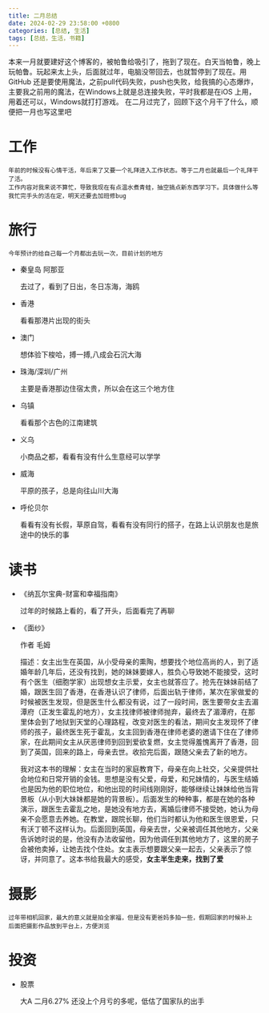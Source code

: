 ```yaml
---
title: 二月总结
date: 2024-02-29 23:58:00 +0800
categories: [总结, 生活]
tags: [总结，生活，书籍]
---
```

本来一月就要建好这个博客的，被帕鲁给吸引了，拖到了现在。白天当帕鲁，晚上玩帕鲁。玩起来太上头，后面就过年，电脑没带回去，也就暂停到了现在。用GitHub 还是要使用魔法，之前pull代码失败，push也失败，给我搞的心态爆炸，主要我之前用的魔法，在Windows上就是总连接失败，平时我都是在iOS 上用，用着还可以，Windows就打打游戏。
在二月过完了，回顾下这个月干了什么，顺便把一月也写这里吧

# 工作
    年前的时候没有心情干活，年后来了又要一个礼拜进入工作状态。等于二月也就最后一个礼拜干了活。
    工作内容对我来说不算忙，导致我现在有点温水煮青蛙，抽空搞点新东西学习下。具体做什么等我忙完手头的活在定，明天还要去加班修bug
# 旅行
    今年预计的给自己每一个月都出去玩一次，目前计划的地方
- 秦皇岛 阿那亚 

    去过了，看到了日出，冬日冻海，海鸥
- 香港
    
    看看那港片出现的街头
- 澳门

    想体验下梭哈，搏一搏,八成会石沉大海
- 珠海/深圳/广州 
    
    主要是香港那边住宿太贵，所以会在这三个地方住
- 乌镇

    看看那个古色的江南建筑
- 义乌

    小商品之都，看看有没有什么生意经可以学学
- 威海

    平原的孩子，总是向往山川大海
- 呼伦贝尔
    
    看看有没有长假，草原自驾，看看有没有同行的搭子，在路上认识朋友也是旅途中的快乐的事

# 读书
- 《纳瓦尔宝典-财富和幸福指南》

    过年的时候路上看的，看了开头，后面看完了再聊
- 《面纱》
    
    作者 毛姆
    
    描述：女主出生在英国，从小受母亲的熏陶，想要找个地位高尚的人，到了适婚年龄几年后，还没有找到，她的妹妹要嫁人，胜负心导致她不能接受，这时有个医生（细胞学家）出现想女主示爱，女主也就答应了。抢先在妹妹前结了婚，跟医生回了香港，在香港认识了律师，后面出轨于律师，某次在家做爱的时候被医生发现，但是医生什么都没有说，过了一段时间，医生要带女主去湄潭府（正发生霍乱的地方），女主找律师被律师抛弃，最终去了湄潭府，在那里体会到了地狱到天堂的心理路程，改变对医生的看法，期间女主发现怀了律师的孩子，最终医生死于霍乱，女主回到香港在律师老婆的邀请下住在了律师家，在此期间女主从厌恶律师到回到爱欲复燃，女主觉得羞愧离开了香港，回到了英国，回来的路上，母亲去世。收拾完后面，跟随父亲去了新的地方。

    我对这本书的理解：女主在当时的家庭教育下，母亲在向上社交，父亲提供社会地位和日常开销的金钱。思想是没有父爱，母爱，和兄妹情的，与医生结婚也是因为他的职位地位，和他出现的时间线刚刚好，能够继续让妹妹给他当背景板（从小到大妹妹都是她的背景板）。后面发生的种种事，都是在她的各种演示，跟医生去霍乱之地，是她没有地方去，离婚后律师不接受她，她认为母亲不会愿意去养她。在教堂，跟院长聊，他们当时都认为他和医生很恩爱，只有沃丁顿不这样认为。后面回到英国，母亲去世，父亲被调任其他地方，父亲告诉她时说的是，他没有办法收留他，因为他调任到其他地方了，这里的房子会被他卖掉，让她去找个住处。女主表示想要跟父亲一起去，父亲表示了惊讶，并同意了。这本书给我最大的感受，**女主半生走来，找到了爱**
# 摄影

    过年带相机回家，最大的意义就是拍全家福，但是没有更爸妈多拍一些，假期回家的时候补上
    后面把摄影作品放到平台上，方便浏览
# 投资
- 股票
    
    大A 二月6.27% 还没上个月亏的多呢，低估了国家队的出手